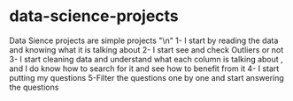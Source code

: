 # data-science-projects
Data Sience projects are simple projects "\n"
1- I start by reading the data and knowing what it is talking about
2- I start see and check Outliers or not
3- I start cleaning  data and understand what each column is talking about , and I do know how to search for it and see how to benefit from it
4- I start putting my questions
5-Filter the questions one by one and start answering the questions
